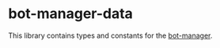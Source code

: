 # bot-manager-data

This library contains types and constants for the [bot-manager](../../apps/bot-manager).
